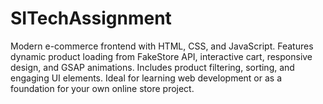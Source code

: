 # SITechAssignment
Modern e-commerce frontend with HTML, CSS, and JavaScript. Features dynamic product loading from FakeStore API, interactive cart, responsive design, and GSAP animations. Includes product filtering, sorting, and engaging UI elements. Ideal for learning web development or as a foundation for your own online store project.
